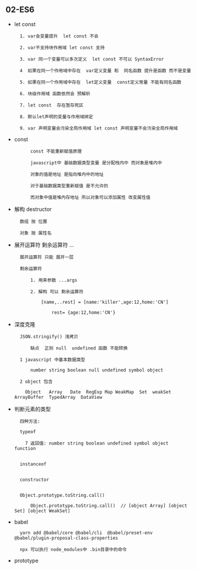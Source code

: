 ## 02-ES6

- let const

    	1. var会变量提升  let const 不会
		
    	2. var不支持块作用域 let const 支持
		
    	3. var 同一个变量可以多次定义  let const 不可以 SyntaxError
		
    	4  如果在同一个作用域中存在  var定义变量 和  同名函数 提升是函数 而不是变量
		
    	5. 如果在同一个作用域中存在  let定义变量  const定义常量 不能有同名函数
		
    	6. 块级作用域 函数依然会 预解析
		
    	7. let const  存在暂存死区
		
    	8. 默认let声明的变量与作用域绑定
		
		9. var 声明变量会污染全局作用域 let const 声明变量不会污染全局作用域
		

- const

			
			const 不能重新赋值原理
			
    		javascript中 基础数据类型变量 是分配栈内中 而对象是堆内中
			
    		对象的值是地址 是指向堆内中的地址
			
    		对于基础数据类型重新赋值 是不允许的
			
    		而对象中值是堆内存地址 所以对象可以添加属性 改变属性值
			

- 解构 destructor

    	
		数组 按 位置
		
		对象 按 属性名
		


- 展开运算符  剩余运算符  ...

		
		展开运算符 只能 展开一层
		
		剩余运算符 
		
			1. 用来参数 ...args
			
			2. 解构 可以 剩余运算符
			
				[name,..rest] = [name:'killer',age:12,home:'CN']
				
					rest= {age:12,home:'CN'}
		
		
		


- 深度克隆

    	
		JSON.stringify() 浅拷贝
		
			缺点  正则 null  undefined 函数 不能转换
		
		1 javascript 中基本数据类型
		
    	  	number string boolean null undefined symbol object
		
		2 object 包含
		
    	  Object   Array   Date  RegExp Map WeakMap  Set  weakSet  ArrayBuffer  TypedArray  DataView
		  

- 判断元素的类型

    	
		四种方法:
		
		typeof
		
		  7 返回值: number string boolean undefined symbol object  function
		  
		  
    	instanceof	
			
			
		constructor
		
		
		Object.prototype.toString.call()
		
			Object.prototype.toString.call()  // [object Array] [object Set] [object WeakSet]
		


- babel

        
		yarn add @babel/core @babel/cli  @babel/preset-env  @babel/plugin-proposal-class-properties
		
        npx 可以执行 node_modules中 .bin目录中的命令
		


- prototype


